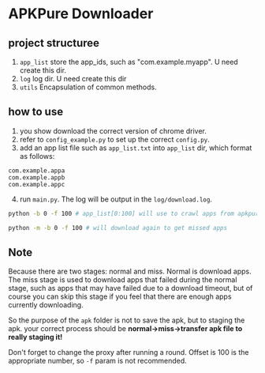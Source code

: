 # APKPure Downloader
## project structuree
1. `app_list` store the app_ids, such as "com.example.myapp". U need create this dir.
2. `log` log dir. U need create this dir
3. `utils` Encapsulation of common methods.
## how to use
1. you show download the correct version of chrome driver.
2. refer to `config_example.py` to set up the correct `config.py`.
3. add an app list file such as `app_list.txt` into `app_list` dir, which format as follows:
```
com.example.appa
com.example.appb
com.example.appc
```
4. run `main.py`. The log will be output in the `log/download.log`.
```sh
python -b 0 -f 100 # app_list[0:100] will use to crawl apps from apkpure

python -m -b 0 -f 100 # will download again to get missed apps
```
## Note
Because there are two stages: normal and miss. Normal is download apps. The miss stage is used to download apps that failed during the normal stage, such as apps that may have failed due to a download timeout, but of course you can skip this stage if you feel that there are enough apps currently downloading.

So the purpose of the `apk` folder is not to save the apk, but to staging the apk. your correct process should be **normal->miss->transfer apk file to really staging it!**

Don't forget to change the proxy after running a round. Offset is 100 is the appropriate number, so `-f` param is not recommended.